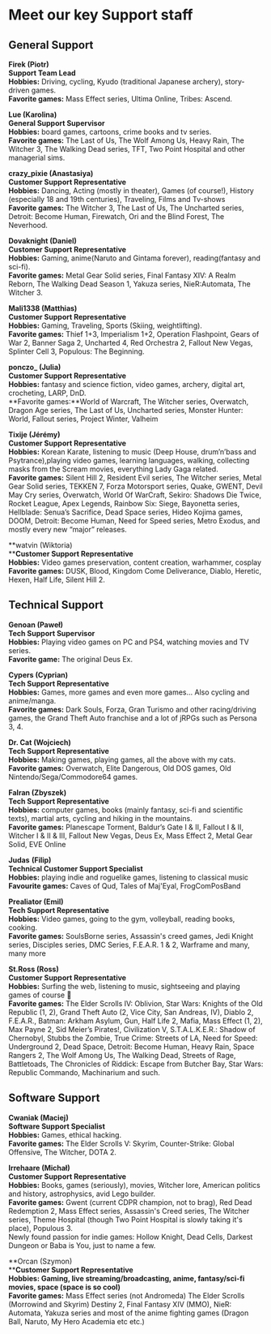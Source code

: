 Meet our key Support staff
==========================

General Support
---------------

**Firek (Piotr)**  
**Support Team Lead**  
**Hobbies:** Driving, cycling, Kyudo (traditional Japanese archery), story-driven games.  
**Favorite games:** Mass Effect series, Ultima Online, Tribes: Ascend.

**Lue (Karolina)**  
**General Support Supervisor**  
**Hobbies:** board games, cartoons, crime books and tv series.  
**Favorite games:** The Last of Us, The Wolf Among Us, Heavy Rain, The Witcher 3, The Walking Dead series, TFT, Two Point Hospital and other managerial sims.

**crazy\_pixie (Anastasiya)**  
**Customer Support Representative**  
**Hobbies:** Dancing, Acting (mostly in theater), Games (of course!), History (especially 18 and 19th centuries), Traveling, Films and Tv-shows  
**Favorite games:** The Witcher 3, The Last of Us, The Uncharted series, Detroit: Become Human, Firewatch, Ori and the Blind Forest, The Neverhood.

**Dovaknight (Daniel)**  
**Customer Support Representative**  
**Hobbies:** Gaming, anime(Naruto and Gintama forever), reading(fantasy and sci-fi).  
**Favorite games:** Metal Gear Solid series, Final Fantasy XIV: A Realm Reborn, The Walking Dead Season 1, Yakuza series, NieR:Automata, The Witcher 3.

**Mali1338 (Matthias)**  
**Customer Support Representative**  
**Hobbies:** Gaming, Traveling, Sports (Skiing, weightlifting).  
**Favorite games:** Thief 1+3, Imperialism 1+2, Operation Flashpoint, Gears of War 2, Banner Saga 2, Uncharted 4, Red Orchestra 2, Fallout New Vegas, Splinter Cell 3, Populous: The Beginning.

**ponczo\_ (Julia)**  
**Customer Support Representative**  
**Hobbies:** fantasy and science fiction, video games, archery, digital art, crocheting, LARP, DnD.  
**Favorite games:**World of Warcraft, The Witcher series, Overwatch, Dragon Age series, The Last of Us, Uncharted series, Monster Hunter: World, Fallout series, Project Winter, Valheim  

**Tixije (Jérémy)**  
**Customer Support Representative**  
**Hobbies:** Korean Karate, listening to music (Deep House, drum’n’bass and Psytrance),playing video games, learning languages, walking, collecting masks from the Scream movies, everything Lady Gaga related.  
**Favorite games:** Silent Hill 2, Resident Evil series, The Witcher series, Metal Gear Solid series, TEKKEN 7, Forza Motorsport series, Quake, GWENT, Devil May Cry series, Overwatch, World Of WarCraft, Sekiro: Shadows Die Twice, Rocket League, Apex Legends, Rainbow Six: Siege, Bayonetta series, Hellblade: Senua’s Sacrifice, Dead Space series, Hideo Kojima games, DOOM, Detroit: Become Human, Need for Speed series, Metro Exodus, and mostly every new “major” releases.  

**watvin (Wiktoria)  
****Customer Support Representative**  
**Hobbies:** Video games preservation, content creation, warhammer, cosplay  
**Favorite games:** DUSK, Blood, Kingdom Come Deliverance, Diablo, Heretic, Hexen, Half Life, Silent Hill 2.  

Technical Support
-----------------

**Genoan (Paweł)**  
**Tech Support Supervisor**  
**Hobbies:** Playing video games on PC and PS4, watching movies and TV series.  
**Favorite game:** The original Deus Ex.

**Cypers (Cyprian)**  
**Tech Support Representative**  
**Hobbies:** Games, more games and even more games… Also cycling and anime/manga.  
**Favorite games:** Dark Souls, Forza, Gran Turismo and other racing/driving games, the Grand Theft Auto franchise and a lot of jRPGs such as Persona 3, 4.

**Dr. Cat (Wojciech)**  
**Tech Support Representative**  
**Hobbies:** Making games, playing games, all the above with my cats.  
**Favorite games:** Overwatch, Elite Dangerous, Old DOS games, Old Nintendo/Sega/Commodore64 games.

**Falran (Zbyszek)**  
**Tech Support Representative**  
**Hobbies:** computer games, books (mainly fantasy, sci-fi and scientific texts), martial arts, cycling and hiking in the mountains.  
**Favorite games:** Planescape Torment, Baldur’s Gate I & II, Fallout I & II, Witcher I & II & III, Fallout New Vegas, Deus Ex, Mass Effect 2, Metal Gear Solid, EVE Online

**Judas** **(Filip)**  
**Technical Customer Support Specialist**  
**Hobbies:** playing indie and roguelike games, listening to classical music  
**Favourite games:** Caves of Qud, Tales of Maj'Eyal, FrogComPosBand

**Prealiator (Emil)**  
**Tech Support Representative**  
**Hobbies:** Video games, going to the gym, volleyball, reading books, cooking.  
**Favorite games:** SoulsBorne series, Assassin's creed games, Jedi Knight series, Disciples series, DMC Series, F.E.A.R. 1 & 2, Warframe and many, many more

**St.Ross (Ross)**  
**Customer Support Representative**  
**Hobbies:** Surfing the web, listening to music, sightseeing and playing games of course 🙂  
**Favorite games:** The Elder Scrolls IV: Oblivion, Star Wars: Knights of the Old Republic (1, 2), Grand Theft Auto (2, Vice City, San Andreas, IV), Diablo 2, F.E.A.R., Batman: Arkham Asylum, Gun, Half Life 2, Mafia, Mass Effect (1, 2), Max Payne 2, Sid Meier’s Pirates!, Civilization V, S.T.A.L.K.E.R.: Shadow of Chernobyl, Stubbs the Zombie, True Crime: Streets of LA, Need for Speed: Underground 2, Dead Space, Detroit: Become Human, Heavy Rain, Space Rangers 2, The Wolf Among Us, The Walking Dead, Streets of Rage, Battletoads, The Chronicles of Riddick: Escape from Butcher Bay, Star Wars: Republic Commando, Machinarium and such.

Software Support
----------------

**Cwaniak (Maciej)**  
**Software Support Specialist**  
**Hobbies:** Games, ethical hacking.  
**Favorite games:** The Elder Scrolls V: Skyrim, Counter-Strike: Global Offensive, The Witcher, DOTA 2.

**Irrehaare (Michał)**  
**Customer Support Representative**  
**Hobbies:** Books, games (seriously), movies, Witcher lore, American politics and history, astrophysics, avid Lego builder.  
**Favorite games:** Gwent (current CDPR champion, not to brag), Red Dead Redemption 2, Mass Effect series, Assassin's Creed series, The Witcher series, Theme Hospital (though Two Point Hospital is slowly taking it's place), Populous 3.  
Newly found passion for indie games: Hollow Knight, Dead Cells, Darkest Dungeon or Baba is You, just to name a few.

**Orcan (Szymon)  
****Customer Support Representative  
****Hobbies:** Gaming, live streaming/broadcasting, anime, fantasy/sci-fi movies, space (space is so cool)  
**Favorite games****:** Mass Effect series (not Andromeda) The Elder Scrolls (Morrowind and Skyrim) Destiny 2, Final Fantasy XIV (MMO), NieR: Automata, Yakuza series and most of the anime fighting games (Dragon Ball, Naruto, My Hero Academia etc etc.)